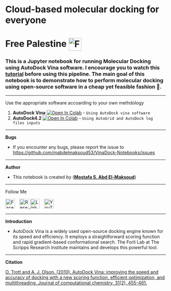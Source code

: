 # **Cloud-based molecular docking for everyone** 
# **Free Palestine** <a> <img src="https://img.icons8.com/?size=100&id=56525&format=png&color=000000" align = center width="40" alt="Free Palestine">
</a> 

### This is a Jupyter notebook for running Molecular Docking using AutoDock Vina software. I encourage you to watch this [tutorial](https://youtu.be/xMXHnaEO-qk) before using this pipeline. The main goal of this notebook is to demonstrate how to perform molecular docking using open-source software in a cheap yet feasible fashion 🚀.
---
Use the appropriate software accoarding to your own methdology
1. **AutoDock Vina** [![Open In Colab](https://colab.research.google.com/assets/colab-badge.svg)](https://colab.research.google.com/github/mabdelmaksoud53/VinaDock-Notebooks/blob/main/VinaDock_Notebooks.ipynb)  - `Using AutoDock vina software`
2. **AutoDock4.2** [![Open In Colab](https://colab.research.google.com/assets/colab-badge.svg)](https://colab.research.google.com/github/mabdelmaksoud53/VinaDock-Notebooks/blob/main/AD4_Notebook.ipynb) - `Using AutoGrid and AutoDock log files inputs`

---
**Bugs**
- If you encounter any bugs, please report the issue to https://github.com/mabdelmaksoud53/VinaDock-Notebooks/issues

---
**Author**
- This notebook is created by ([**Mostafa S. Abd El-Maksoud**](https://github.com/mabdelmaksoud53))
---


<p>Follow Me</p> 
<a href="https://www.facebook.com/ph.mostsfa" style=" border: none; margin-right: 10px; display: inline-block;">
    <img src="https://upload.wikimedia.org/wikipedia/commons/5/51/Facebook_f_logo_%282019%29.svg" alt="Facebook" width="30" height="30" style="border: none;">
</a> <a href="https://www.researchgate.net/profile/Mostafa-Abd-El-Maksoud" style=" border: none;">
    <img src="https://upload.wikimedia.org/wikipedia/commons/5/5e/ResearchGate_icon_SVG.svg" alt="ResearchGate" width="30" height="30" style="border: none;"> </a> <a href="https://www.linkedin.com/in/mostafa-sayed-abd-elmaksoud/" style="text-decoration: none; border: none; margin-right: 10px; display: inline-block;">
    <img src="https://upload.wikimedia.org/wikipedia/commons/c/ca/LinkedIn_logo_initials.png" alt="LinkedIn" width="30" height="30" style="border: none;">
</a> <a href="https://www.youtube.com/@mabdelmaksoud" style="text-decoration: none; border: none; display: inline-block;">
    <img src="https://upload.wikimedia.org/wikipedia/commons/4/42/YouTube_icon_%282013-2017%29.png" alt="YouTube" width="30" height="30" style="border: none;">
</a>


---
**Introduction**
- AutoDock Vina is a widely used open-source docking engine known for its speed and efficiency. It employs a straightforward scoring function and rapid gradient-based conformational search. The Forli Lab at The Scripps Research Institute maintains and develops this powerful tool.

---
**Citation**

[O. Trott and A. J. Olson. (2010). AutoDock Vina: improving the speed and accuracy of docking with a new scoring function, efficient optimization, and multithreading. Journal of computational chemistry, 31(2), 455-461.](https://onlinelibrary.wiley.com/doi/10.1002/jcc.21334)

